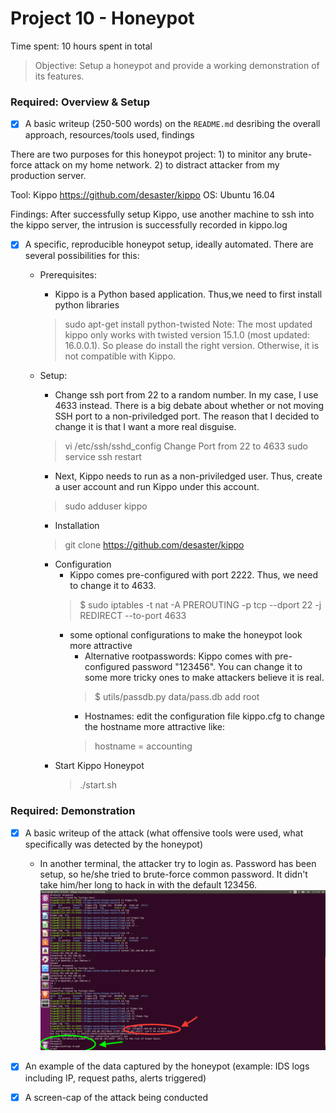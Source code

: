 # Project 10 - Honeypot

Time spent: 10 hours spent in total

> Objective: Setup a honeypot and provide a working demonstration of its features.

### Required: Overview & Setup

- [x] A basic writeup (250-500 words) on the `README.md` desribing the overall approach, resources/tools used, findings

There are two purposes for this honeypot project: 1) to minitor any brute-force attack on my home network. 2) to distract attacker from my production server. 

Tool: Kippo https://github.com/desaster/kippo
OS: Ubuntu 16.04

Findings:
After successfully setup Kippo, use another machine to ssh into the kippo server, the intrusion is successfully recorded in kippo.log

- [x] A specific, reproducible honeypot setup, ideally automated. There are several possibilities for this: 

	- Prerequisites: 

		- Kippo is a Python based application. Thus,we need to first install python libraries
		> sudo apt-get install python-twisted 
		Note: The most updated kippo only works with twisted version 15.1.0 (most updated: 16.0.0.1). So please do install the right version. Otherwise, it is not compatible with Kippo. 

	- Setup:

		- Change ssh port from 22 to a random number. In my case, I use 4633 instead. There is a big debate about whether or not moving SSH port to a non-priviledged port. The reason that I decided to change it is that I want a more real disguise. 
		> vi /etc/ssh/sshd_config 
		Change Port from 22 to 4633
		> sudo service ssh restart

		- Next, Kippo needs to run as a non-priviledged user. Thus, create a user account and run Kippo under this account. 
		> sudo adduser kippo

		- Installation
		> git clone https://github.com/desaster/kippo
		
		- Configuration
			- Kippo comes pre-configured with port 2222. Thus, we need to change it to 4633. 
			> $ sudo iptables -t nat -A PREROUTING -p tcp --dport 22 -j REDIRECT --to-port 4633
			- some optional configurations to make the honeypot look more attractive
				- Alternative rootpasswords: Kippo comes with pre-configured password "123456". You can change it to some more tricky ones to make attackers believe it is real. 
				> $ utils/passdb.py data/pass.db add root
				- Hostnames: edit the configuration file kippo.cfg to change the hostname more attractive like: 
				> hostname = accounting
		- Start Kippo Honeypot
			> ./start.sh


### Required: Demonstration

- [x] A basic writeup of the attack (what offensive tools were used, what specifically was detected by the honeypot)
	- In another terminal, the attacker try to login as. Password has been setup, so he/she tried to brute-force common password. It didn't take him/her long to hack in with the default 123456. 
	![Screenshot1](screenshot_1.png)
- [x] An example of the data captured by the honeypot (example: IDS logs including IP, request paths, alerts triggered)
- [x] A screen-cap of the attack being conducted
    